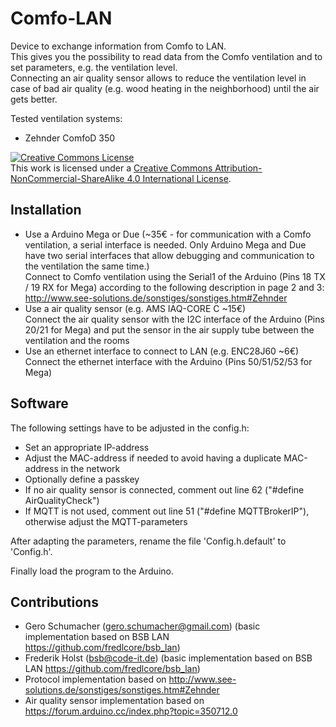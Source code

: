 # Comfo-LAN
Device to exchange information from Comfo to LAN.\
This gives you the possibility to read data from the Comfo ventilation and to set parameters, e.g. the ventilation level.\
Connecting an air quality sensor allows to reduce the ventilation level in case of bad air quality (e.g. wood heating in the neighborhood) until the air gets better.

Tested ventilation systems:
* Zehnder ComfoD 350

<a rel="license" href="http://creativecommons.org/licenses/by-nc-sa/4.0/"><img alt="Creative Commons License" style="border-width:0" src="https://i.creativecommons.org/l/by-nc-sa/4.0/88x31.png" /></a><br />This work is licensed under a <a rel="license" href="http://creativecommons.org/licenses/by-nc-sa/4.0/">Creative Commons Attribution-NonCommercial-ShareAlike 4.0 International License</a>.

## Installation

* Use a Arduino Mega or Due (~35€ - for communication with a Comfo ventilation, a serial interface is needed. Only Arduino Mega and Due have two serial interfaces that allow debugging and communication to the ventilation the same time.)\
Connect to Comfo ventilation using the Serial1 of the Arduino (Pins 18 TX / 19 RX for Mega) according to the following description in page 2 and 3: http://www.see-solutions.de/sonstiges/sonstiges.htm#Zehnder
* Use a air quality sensor (e.g. AMS IAQ-CORE C ~15€)\
Connect the air quality sensor with the I2C interface of the Arduino (Pins 20/21 for Mega) and put the sensor in the air supply tube between the ventilation and the rooms
* Use an ethernet interface to connect to LAN (e.g. ENC28J60 ~6€)\
Connect the ethernet interface with the Arduino (Pins 50/51/52/53 for Mega)

## Software

The following settings have to be adjusted in the config.h:
* Set an appropriate IP-address
* Adjust the MAC-address if needed to avoid having a duplicate MAC-address in the network
* Optionally define a passkey
* If no air quality sensor is connected, comment out line 62 ("#define AirQualityCheck")
* If MQTT is not used, comment out line 51 ("#define MQTTBrokerIP"), otherwise adjust the MQTT-parameters

After adapting the parameters, rename the file 'Config.h.default' to 'Config.h'.

Finally load the program to the Arduino.

## Contributions

* Gero Schumacher (gero.schumacher@gmail.com) (basic implementation based on BSB LAN https://github.com/fredlcore/bsb_lan)
* Frederik Holst (bsb@code-it.de) (basic implementation based on BSB LAN https://github.com/fredlcore/bsb_lan)
* Protocol implementation based on http://www.see-solutions.de/sonstiges/sonstiges.htm#Zehnder
* Air quality sensor implementation based on https://forum.arduino.cc/index.php?topic=350712.0
